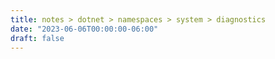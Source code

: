 ```yaml
---
title: notes > dotnet > namespaces > system > diagnostics
date: "2023-06-06T00:00:00-06:00"
draft: false
---
```

